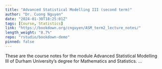 ```yaml
---
title: "Advanced Statistical Modelling III (second term)"
author: "Dr. Cuong Nguyen"
date: "2024-01-30T18:25:01Z"
tags: [Course, Statistics]
link: "https://bookdown.org/cnguyen/ASM_term2_lecture_notes/"
length_weight: "8.7%"
repo: "rstudio/bookdown-demo"
pinned: false
---
```


These are the course notes for the module Advanced Statistical Modelling III of Durham University’s degree for Mathematics and Statistics. ...
